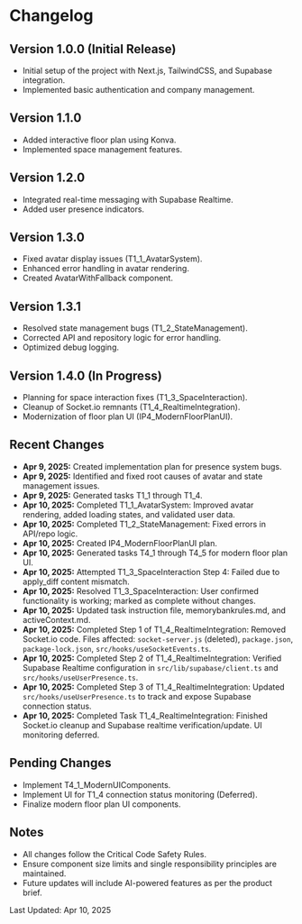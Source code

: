 # Changelog

## Version 1.0.0 (Initial Release)
- Initial setup of the project with Next.js, TailwindCSS, and Supabase integration.
- Implemented basic authentication and company management.

## Version 1.1.0
- Added interactive floor plan using Konva.
- Implemented space management features.

## Version 1.2.0
- Integrated real-time messaging with Supabase Realtime.
- Added user presence indicators.

## Version 1.3.0
- Fixed avatar display issues (T1_1_AvatarSystem).
- Enhanced error handling in avatar rendering.
- Created AvatarWithFallback component.

## Version 1.3.1
- Resolved state management bugs (T1_2_StateManagement).
- Corrected API and repository logic for error handling.
- Optimized debug logging.

## Version 1.4.0 (In Progress)
- Planning for space interaction fixes (T1_3_SpaceInteraction).
- Cleanup of Socket.io remnants (T1_4_RealtimeIntegration).
- Modernization of floor plan UI (IP4_ModernFloorPlanUI).

## Recent Changes
- **Apr 9, 2025:** Created implementation plan for presence system bugs.
- **Apr 9, 2025:** Identified and fixed root causes of avatar and state management issues.
- **Apr 9, 2025:** Generated tasks T1_1 through T1_4.
- **Apr 10, 2025:** Completed T1_1_AvatarSystem: Improved avatar rendering, added loading states, and validated user data.
- **Apr 10, 2025:** Completed T1_2_StateManagement: Fixed errors in API/repo logic.
- **Apr 10, 2025:** Created IP4_ModernFloorPlanUI plan.
- **Apr 10, 2025:** Generated tasks T4_1 through T4_5 for modern floor plan UI.
- **Apr 10, 2025:** Attempted T1_3_SpaceInteraction Step 4: Failed due to apply_diff content mismatch.
- **Apr 10, 2025:** Resolved T1_3_SpaceInteraction: User confirmed functionality is working; marked as complete without changes.
- **Apr 10, 2025:** Updated task instruction file, memorybankrules.md, and activeContext.md.
- **Apr 10, 2025:** Completed Step 1 of T1_4_RealtimeIntegration: Removed Socket.io code. Files affected: `socket-server.js` (deleted), `package.json`, `package-lock.json`, `src/hooks/useSocketEvents.ts`.
- **Apr 10, 2025:** Completed Step 2 of T1_4_RealtimeIntegration: Verified Supabase Realtime configuration in `src/lib/supabase/client.ts` and `src/hooks/useUserPresence.ts`.
- **Apr 10, 2025:** Completed Step 3 of T1_4_RealtimeIntegration: Updated `src/hooks/useUserPresence.ts` to track and expose Supabase connection status.
- **Apr 10, 2025:** Completed Task T1_4_RealtimeIntegration: Finished Socket.io cleanup and Supabase realtime verification/update. UI monitoring deferred.

## Pending Changes
- Implement T4_1_ModernUIComponents.
- Implement UI for T1_4 connection status monitoring (Deferred).
- Finalize modern floor plan UI components.

## Notes
- All changes follow the Critical Code Safety Rules.
- Ensure component size limits and single responsibility principles are maintained.
- Future updates will include AI-powered features as per the product brief.

Last Updated: Apr 10, 2025
